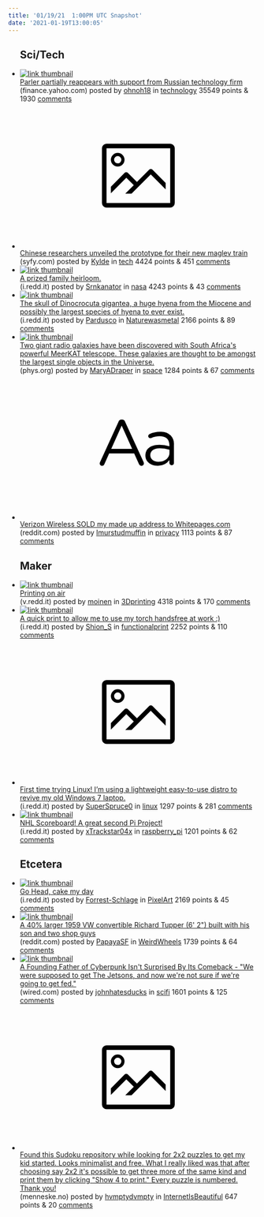```yaml
---
title: '01/19/21  1:00PM UTC Snapshot'
date: '2021-01-19T13:00:05'
---
```

<ul>
<h2>Sci/Tech</h2>

<li><a href='https://finance.yahoo.com/news/parler-partially-reappears-support-russian-234401397.html'><img src='https://b.thumbs.redditmedia.com/ZddVCjmnPoQL8iW6ankSUKSHcIYCaAGLiUHECXj2Lhg.jpg' alt='link thumbnail'></a><div><div class='linkTitle'><a href='https://finance.yahoo.com/news/parler-partially-reappears-support-russian-234401397.html'>Parler partially reappears with support from Russian technology firm</a></div>(finance.yahoo.com) posted by <a href='https://www.reddit.com/user/ohnoh18'>ohnoh18</a> in <a href='https://www.reddit.com/r/technology'>technology</a> 35549 points & 1930 <a href='https://www.reddit.com/r/technology/comments/l07a6h/parler_partially_reappears_with_support_from/'>comments</a></div></li>

<li><a href='https://www.syfy.com/syfywire/chinas-super-bullet-magnetic-levitation-train'><svg version='1.1' viewBox='-34 -14 104 64' preserveAspectRatio='xMidYMid meet' xmlns='http://www.w3.org/2000/svg' xmlns:xlink='http://www.w3.org/1999/xlink'>
    <title>link thumbnail</title>
    <path d='M32,4H4A2,2,0,0,0,2,6V30a2,2,0,0,0,2,2H32a2,2,0,0,0,2-2V6A2,2,0,0,0,32,4ZM4,30V6H32V30Z'></path>
    <path d='M8.92,14a3,3,0,1,0-3-3A3,3,0,0,0,8.92,14Zm0-4.6A1.6,1.6,0,1,1,7.33,11,1.6,1.6,0,0,1,8.92,9.41Z'></path>
    <path d='M22.78,15.37l-5.4,5.4-4-4a1,1,0,0,0-1.41,0L5.92,22.9v2.83l6.79-6.79L16,22.18l-3.75,3.75H15l8.45-8.45L30,24V21.18l-5.81-5.81A1,1,0,0,0,22.78,15.37Z'></path>
    </svg></a><div><div class='linkTitle'><a href='https://www.syfy.com/syfywire/chinas-super-bullet-magnetic-levitation-train'>Chinese researchers unveiled the prototype for their new maglev train</a></div>(syfy.com) posted by <a href='https://www.reddit.com/user/Kylde'>Kylde</a> in <a href='https://www.reddit.com/r/tech'>tech</a> 4424 points & 451 <a href='https://www.reddit.com/r/tech/comments/l001sq/chinese_researchers_unveiled_the_prototype_for/'>comments</a></div></li>

<li><a href='https://i.redd.it/gkz52wtl05c61.jpg'><img src='https://b.thumbs.redditmedia.com/JEHoK66YGo1iRx2t8J6N-a3OxIoHTdAnpSVQlDJChtI.jpg' alt='link thumbnail'></a><div><div class='linkTitle'><a href='https://i.redd.it/gkz52wtl05c61.jpg'>A prized family heirloom.</a></div>(i.redd.it) posted by <a href='https://www.reddit.com/user/Srnkanator'>Srnkanator</a> in <a href='https://www.reddit.com/r/nasa'>nasa</a> 4243 points & 43 <a href='https://www.reddit.com/r/nasa/comments/l00zik/a_prized_family_heirloom/'>comments</a></div></li>

<li><a href='https://i.redd.it/fd3pmivoy7c61.jpg'><img src='https://a.thumbs.redditmedia.com/k5NFFPQCFHulwoFqKLH1-tH7V-NGjg6Eq8ERz7dzqm8.jpg' alt='link thumbnail'></a><div><div class='linkTitle'><a href='https://i.redd.it/fd3pmivoy7c61.jpg'>The skull of Dinocrocuta gigantea, a huge hyena from the Miocene and possibly the largest species of hyena to ever exist.</a></div>(i.redd.it) posted by <a href='https://www.reddit.com/user/Pardusco'>Pardusco</a> in <a href='https://www.reddit.com/r/Naturewasmetal'>Naturewasmetal</a> 2166 points & 89 <a href='https://www.reddit.com/r/Naturewasmetal/comments/l0ci1q/the_skull_of_dinocrocuta_gigantea_a_huge_hyena/'>comments</a></div></li>

<li><a href='https://phys.org/news/2021-01-cosmic-beasts.html'><img src='https://b.thumbs.redditmedia.com/DEiAW_QG_tYz7hVRZjQhgFfsOLRABGj_k0npHdYYkmc.jpg' alt='link thumbnail'></a><div><div class='linkTitle'><a href='https://phys.org/news/2021-01-cosmic-beasts.html'>Two giant radio galaxies have been discovered with South Africa's powerful MeerKAT telescope. These galaxies are thought to be amongst the largest single objects in the Universe.</a></div>(phys.org) posted by <a href='https://www.reddit.com/user/MaryADraper'>MaryADraper</a> in <a href='https://www.reddit.com/r/space'>space</a> 1284 points & 67 <a href='https://www.reddit.com/r/space/comments/kzvzg4/two_giant_radio_galaxies_have_been_discovered/'>comments</a></div></li>

<li><a href='https://www.reddit.com/r/privacy/comments/l03bza/verizon_wireless_sold_my_made_up_address_to/'><svg version='1.1' viewBox='-34 -12 104 64' preserveAspectRatio='xMidYMid slice' xmlns='http://www.w3.org/2000/svg' xmlns:xlink='http://www.w3.org/1999/xlink'>
    <title>text link thumbnail</title>
    <path d='M12.19,8.84a1.45,1.45,0,0,0-1.4-1h-.12a1.46,1.46,0,0,0-1.42,1L1.14,26.56a1.29,1.29,0,0,0-.14.59,1,1,0,0,0,1,1,1.12,1.12,0,0,0,1.08-.77l2.08-4.65h11l2.08,4.59a1.24,1.24,0,0,0,1.12.83,1.08,1.08,0,0,0,1.08-1.08,1.64,1.64,0,0,0-.14-.57ZM6.08,20.71l4.59-10.22,4.6,10.22Z'>
    </path>
    <path d='M32.24,14.78A6.35,6.35,0,0,0,27.6,13.2a11.36,11.36,0,0,0-4.7,1,1,1,0,0,0-.58.89,1,1,0,0,0,.94.92,1.23,1.23,0,0,0,.39-.08,8.87,8.87,0,0,1,3.72-.81c2.7,0,4.28,1.33,4.28,3.92v.5a15.29,15.29,0,0,0-4.42-.61c-3.64,0-6.14,1.61-6.14,4.64v.05c0,2.95,2.7,4.48,5.37,4.48a6.29,6.29,0,0,0,5.19-2.48V26.9a1,1,0,0,0,1,1,1,1,0,0,0,1-1.06V19A5.71,5.71,0,0,0,32.24,14.78Zm-.56,7.7c0,2.28-2.17,3.89-4.81,3.89-1.94,0-3.61-1.06-3.61-2.86v-.06c0-1.8,1.5-3,4.2-3a15.2,15.2,0,0,1,4.22.61Z'>
    </path>
    </svg></a><div><div class='linkTitle'><a href='https://www.reddit.com/r/privacy/comments/l03bza/verizon_wireless_sold_my_made_up_address_to/'>Verizon Wireless SOLD my made up address to Whitepages.com</a></div>(reddit.com) posted by <a href='https://www.reddit.com/user/Imurstudmuffin'>Imurstudmuffin</a> in <a href='https://www.reddit.com/r/privacy'>privacy</a> 1113 points & 87 <a href='https://www.reddit.com/r/privacy/comments/l03bza/verizon_wireless_sold_my_made_up_address_to/'>comments</a></div></li>

<h2>Maker</h2>

<li><a href='https://v.redd.it/et7f3u02v7c61'><img src='https://b.thumbs.redditmedia.com/4Y6EbuI-CUd4jyHsfhfupR5PYjClGMbuAb8Vh2cpkxM.jpg' alt='link thumbnail'></a><div><div class='linkTitle'><a href='https://v.redd.it/et7f3u02v7c61'>Printing on air</a></div>(v.redd.it) posted by <a href='https://www.reddit.com/user/moinen'>moinen</a> in <a href='https://www.reddit.com/r/3Dprinting'>3Dprinting</a> 4318 points & 170 <a href='https://www.reddit.com/r/3Dprinting/comments/l0c5xb/printing_on_air/'>comments</a></div></li>

<li><a href='https://i.redd.it/f8r978bwv4c61.jpg'><img src='https://b.thumbs.redditmedia.com/9LxhenzrMq5U6zvdqu2CujIe7mPEfLW2g6Q3TM3xIRk.jpg' alt='link thumbnail'></a><div><div class='linkTitle'><a href='https://i.redd.it/f8r978bwv4c61.jpg'>A quick print to allow me to use my torch handsfree at work :)</a></div>(i.redd.it) posted by <a href='https://www.reddit.com/user/Shion_S'>Shion_S</a> in <a href='https://www.reddit.com/r/functionalprint'>functionalprint</a> 2252 points & 110 <a href='https://www.reddit.com/r/functionalprint/comments/l00g0h/a_quick_print_to_allow_me_to_use_my_torch/'>comments</a></div></li>

<li><a href='https://i.redd.it/mv9vr8uhm4c61.jpg'><svg version='1.1' viewBox='-34 -14 104 64' preserveAspectRatio='xMidYMid meet' xmlns='http://www.w3.org/2000/svg' xmlns:xlink='http://www.w3.org/1999/xlink'>
    <title>link thumbnail</title>
    <path d='M32,4H4A2,2,0,0,0,2,6V30a2,2,0,0,0,2,2H32a2,2,0,0,0,2-2V6A2,2,0,0,0,32,4ZM4,30V6H32V30Z'></path>
    <path d='M8.92,14a3,3,0,1,0-3-3A3,3,0,0,0,8.92,14Zm0-4.6A1.6,1.6,0,1,1,7.33,11,1.6,1.6,0,0,1,8.92,9.41Z'></path>
    <path d='M22.78,15.37l-5.4,5.4-4-4a1,1,0,0,0-1.41,0L5.92,22.9v2.83l6.79-6.79L16,22.18l-3.75,3.75H15l8.45-8.45L30,24V21.18l-5.81-5.81A1,1,0,0,0,22.78,15.37Z'></path>
    </svg></a><div><div class='linkTitle'><a href='https://i.redd.it/mv9vr8uhm4c61.jpg'>First time trying Linux! I’m using a lightweight easy-to-use distro to revive my old Windows 7 laptop.</a></div>(i.redd.it) posted by <a href='https://www.reddit.com/user/SuperSpruce0'>SuperSpruce0</a> in <a href='https://www.reddit.com/r/linux'>linux</a> 1297 points & 281 <a href='https://www.reddit.com/r/linux/comments/kzzbcs/first_time_trying_linux_im_using_a_lightweight/'>comments</a></div></li>

<li><a href='https://i.redd.it/ti0cwr9rk7c61.jpg'><img src='https://b.thumbs.redditmedia.com/HEW_EmJkUDQNXUUMdI2dZ_K924IsuK3TADCNstEOOmM.jpg' alt='link thumbnail'></a><div><div class='linkTitle'><a href='https://i.redd.it/ti0cwr9rk7c61.jpg'>NHL Scoreboard! A great second Pi Project!</a></div>(i.redd.it) posted by <a href='https://www.reddit.com/user/xTrackstar04x'>xTrackstar04x</a> in <a href='https://www.reddit.com/r/raspberry_pi'>raspberry_pi</a> 1201 points & 62 <a href='https://www.reddit.com/r/raspberry_pi/comments/l0b52i/nhl_scoreboard_a_great_second_pi_project/'>comments</a></div></li>

<h2>Etcetera</h2>

<li><a href='https://i.redd.it/x835spvtv6c61.gif'><img src='https://b.thumbs.redditmedia.com/Y8DB5j0glG2Z73dRdKjs5UyIyeQi5se8YztWqiVQdmo.jpg' alt='link thumbnail'></a><div><div class='linkTitle'><a href='https://i.redd.it/x835spvtv6c61.gif'>Go Head, cake my day</a></div>(i.redd.it) posted by <a href='https://www.reddit.com/user/Forrest-Schlage'>Forrest-Schlage</a> in <a href='https://www.reddit.com/r/PixelArt'>PixelArt</a> 2169 points & 45 <a href='https://www.reddit.com/r/PixelArt/comments/l08ljh/go_head_cake_my_day/'>comments</a></div></li>

<li><a href='https://www.reddit.com/gallery/l07u10'><img src='https://b.thumbs.redditmedia.com/V3_UvGPvOAsRoZCOFHX3vQvEnCixEdjUkPCRzHTT_JE.jpg' alt='link thumbnail'></a><div><div class='linkTitle'><a href='https://www.reddit.com/gallery/l07u10'>A 40% larger 1959 VW convertible Richard Tupper (6' 2") built with his son and two shop guys</a></div>(reddit.com) posted by <a href='https://www.reddit.com/user/PapayaSF'>PapayaSF</a> in <a href='https://www.reddit.com/r/WeirdWheels'>WeirdWheels</a> 1739 points & 64 <a href='https://www.reddit.com/r/WeirdWheels/comments/l07u10/a_40_larger_1959_vw_convertible_richard_tupper_6/'>comments</a></div></li>

<li><a href='https://www.wired.com/story/cyberpunk-mike-pondsmith-interview/'><img src='https://b.thumbs.redditmedia.com/w409u4RKp75xKHXQurvQKxrm7jyT8jZqRzshbmtE8YQ.jpg' alt='link thumbnail'></a><div><div class='linkTitle'><a href='https://www.wired.com/story/cyberpunk-mike-pondsmith-interview/'>A Founding Father of Cyberpunk Isn't Surprised By Its Comeback - "We were supposed to get The Jetsons, and now we're not sure if we're going to get fed."</a></div>(wired.com) posted by <a href='https://www.reddit.com/user/johnhatesducks'>johnhatesducks</a> in <a href='https://www.reddit.com/r/scifi'>scifi</a> 1601 points & 125 <a href='https://www.reddit.com/r/scifi/comments/l00lgc/a_founding_father_of_cyberpunk_isnt_surprised_by/'>comments</a></div></li>

<li><a href='https://www.menneske.no/sudoku/eng/'><svg version='1.1' viewBox='-34 -14 104 64' preserveAspectRatio='xMidYMid meet' xmlns='http://www.w3.org/2000/svg' xmlns:xlink='http://www.w3.org/1999/xlink'>
    <title>link thumbnail</title>
    <path d='M32,4H4A2,2,0,0,0,2,6V30a2,2,0,0,0,2,2H32a2,2,0,0,0,2-2V6A2,2,0,0,0,32,4ZM4,30V6H32V30Z'></path>
    <path d='M8.92,14a3,3,0,1,0-3-3A3,3,0,0,0,8.92,14Zm0-4.6A1.6,1.6,0,1,1,7.33,11,1.6,1.6,0,0,1,8.92,9.41Z'></path>
    <path d='M22.78,15.37l-5.4,5.4-4-4a1,1,0,0,0-1.41,0L5.92,22.9v2.83l6.79-6.79L16,22.18l-3.75,3.75H15l8.45-8.45L30,24V21.18l-5.81-5.81A1,1,0,0,0,22.78,15.37Z'></path>
    </svg></a><div><div class='linkTitle'><a href='https://www.menneske.no/sudoku/eng/'>Found this Sudoku repository while looking for 2x2 puzzles to get my kid started. Looks minimalist and free. What I really liked was that after choosing say 2x2 it's possible to get three more of the same kind and print them by clicking "Show 4 to print." Every puzzle is numbered. Thank you!</a></div>(menneske.no) posted by <a href='https://www.reddit.com/user/hvmptydvmpty'>hvmptydvmpty</a> in <a href='https://www.reddit.com/r/InternetIsBeautiful'>InternetIsBeautiful</a> 647 points & 20 <a href='https://www.reddit.com/r/InternetIsBeautiful/comments/l03ssv/found_this_sudoku_repository_while_looking_for/'>comments</a></div></li>

</ul>
